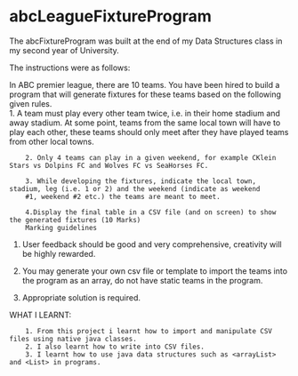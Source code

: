 # abcLeagueFixtureProgram

The abcFixtureProgram was built at the end of my Data Structures class in my second year of University.

The instructions were as follows:

In ABC premier league, there are 10 teams.
You have been hired to build a program that will generate fixtures for these teams based on the following given rules.  
        1. A team must play every other team twice, i.e. in their home stadium and away stadium. At some point, teams from the same 
        local town will have to play each other, these teams should only meet after they have played teams from other local towns.  
        
        2. Only 4 teams can play in a given weekend, for example CKlein Stars vs Dolpins FC and Wolves FC vs SeaHorses FC.  
        
        3. While developing the fixtures, indicate the local town, stadium, leg (i.e. 1 or 2) and the weekend (indicate as weekend 
        #1, weekend #2 etc.) the teams are meant to meet.  
        
        4.Display the final table in a CSV file (and on screen) to show the generated fixtures (10 Marks) 
        Marking guidelines 

1. User feedback should be good and very comprehensive, creativity will be highly rewarded.

2. You may generate your own csv file or template to import the teams into the program as an array, do not have static teams in the program.

3. Appropriate solution is required.  

WHAT I LEARNT:

        1. From this project i learnt how to import and manipulate CSV files using native java classes.
        2. I also learnt how to write into CSV files.
        3. I learnt how to use java data structures such as <arrayList> and <List> in programs.
        
        
 
